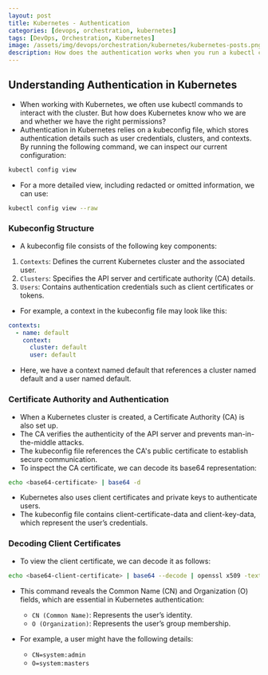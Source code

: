 ```yaml
---
layout: post
title: Kubernetes - Authentication
categories: [devops, orchestration, kubernetes]
tags: [DevOps, Orchestration, Kubernetes]
image: /assets/img/devops/orchestration/kubernetes/kubernetes-posts.png
description: How does the authentication works when you run a kubectl command?
---
```


## Understanding Authentication in Kubernetes

- When working with Kubernetes, we often use kubectl commands to interact with the cluster. But how does Kubernetes know who we are and whether we have the right permissions?
- Authentication in Kubernetes relies on a kubeconfig file, which stores authentication details such as user credentials, clusters, and contexts. By running the following command, we can inspect our current configuration:

```sh
kubectl config view
```

- For a more detailed view, including redacted or omitted information, we can use:

```sh
kubectl config view --raw
```

### Kubeconfig Structure

- A kubeconfig file consists of the following key components:

1. `Contexts`: Defines the current Kubernetes cluster and the associated user.
2. `Clusters`: Specifies the API server and certificate authority (CA) details.
3. `Users`: Contains authentication credentials such as client certificates or tokens.

- For example, a context in the kubeconfig file may look like this:

```yaml
contexts:
  - name: default
    context:
      cluster: default
      user: default
```

- Here, we have a context named default that references a cluster named default and a user named default.

### Certificate Authority and Authentication

- When a Kubernetes cluster is created, a Certificate Authority (CA) is also set up.
- The CA verifies the authenticity of the API server and prevents man-in-the-middle attacks.
- The kubeconfig file references the CA's public certificate to establish secure communication.
- To inspect the CA certificate, we can decode its base64 representation:

```sh
echo <base64-certificate> | base64 -d
```

- Kubernetes also uses client certificates and private keys to authenticate users.
- The kubeconfig file contains client-certificate-data and client-key-data, which represent the user’s credentials.

### Decoding Client Certificates

- To view the client certificate, we can decode it as follows:

```sh
echo <base64-client-certificate> | base64 --decode | openssl x509 -text -noout
```

- This command reveals the Common Name (CN) and Organization (O) fields, which are essential in Kubernetes authentication:
  - `CN (Common Name)`: Represents the user’s identity.
  - `O (Organization)`: Represents the user’s group membership.

- For example, a user might have the following details:
  - `CN=system:admin`
  - `O=system:masters`
